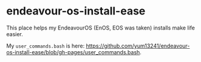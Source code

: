 # endeavour-os-install-ease
This place helps my EndeavourOS (EnOS, EOS was taken) installs make life easier.

My ```user_commands.bash``` is here: https://github.com/yum13241/endeavour-os-install-ease/blob/gh-pages/user_commands.bash.
